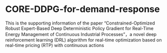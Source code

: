 # CORE-DDPG-for-demand-response
This is the supporting information of the paper “Constrained-Optimized Robust Expert-Based Deep Deterministic Policy Gradient for Real-Time Energy Management of Continuous Industrial Processes”，a novel deep reinforcement learning (DRL) algorithm for real-time optimization based on real-time pricing (RTP) with continuous actions
